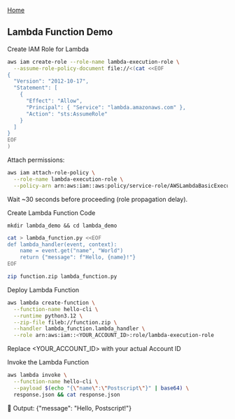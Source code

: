 [Home](./aws_commands.md)
## Lambda Function Demo

 Create IAM Role for Lambda

```bash
aws iam create-role --role-name lambda-execution-role \
  --assume-role-policy-document file://<(cat <<EOF
{
  "Version": "2012-10-17",
  "Statement": [
    {
      "Effect": "Allow",
      "Principal": { "Service": "lambda.amazonaws.com" },
      "Action": "sts:AssumeRole"
    }
  ]
}
EOF
)
```

Attach permissions:

```bash
aws iam attach-role-policy \
  --role-name lambda-execution-role \
  --policy-arn arn:aws:iam::aws:policy/service-role/AWSLambdaBasicExecutionRole
```

Wait ~30 seconds before proceeding (role propagation delay).

Create Lambda Function Code

`mkdir lambda_demo && cd lambda_demo`

```bash
cat > lambda_function.py <<EOF
def lambda_handler(event, context):
    name = event.get("name", "World")
    return {"message": f"Hello, {name}!"}
EOF
```

```bash
zip function.zip lambda_function.py
```

Deploy Lambda Function

```bash
aws lambda create-function \
  --function-name hello-cli \
  --runtime python3.12 \
  --zip-file fileb://function.zip \
  --handler lambda_function.lambda_handler \
  --role arn:aws:iam::<YOUR_ACCOUNT_ID>:role/lambda-execution-role
  ```
Replace <YOUR_ACCOUNT_ID> with your actual Account ID

Invoke the Lambda Function

```bash
aws lambda invoke \
  --function-name hello-cli \
  --payload $(echo "{\"name\":\"Postscript\"}" | base64) \
  response.json && cat response.json
```
🧾 Output: {"message": "Hello, Postscript!"}